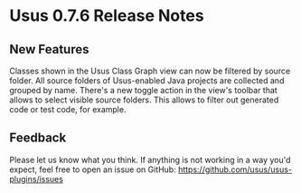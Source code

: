 # Usus 0.7.6 Release Notes

## New Features

Classes shown in the Usus Class Graph view can now be filtered by source folder. All source folders of Usus-enabled Java projects are collected and grouped by name. There's a new toggle action in the view's toolbar that allows to select visible source folders. This allows to filter out generated code or test code, for example.

## Feedback

Please let us know what you think. If anything is not working in a way you'd expect, feel free to open an issue on GitHub: https://github.com/usus/usus-plugins/issues
